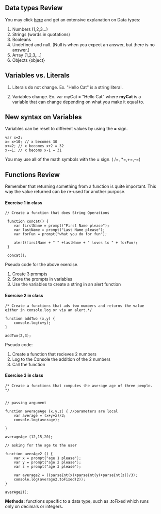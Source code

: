 ## Data types Review

You may click [here](https://developer.mozilla.org/en-US/docs/Web/JavaScript/Data_structures) and get an extensive explanation on Data types: 


1.  Numbers (1,2,3…)
2.  Strings (words in quotations) 
3.  Booleans 
4.  Undefined and null. (Null is when you expect an answer, but there is no answer.)
5.  Array [1,2,3,…]
6.  Objects {object} 

## Variables vs. Literals 

1. Literals do not change. Ex. "Hello Cat" is a string literal.

2. Variables change. Ex. var myCat = "Hello Cat" where **myCat** is a variable that can change depending on what you make it equal to. 

## New syntax on Variables 

Variables can be reset to different values by using the **=** sign. 
	
	var x=2; 
	x= x+10; // x becomes 30 
	x+=2; // x becomes x+2 = 32  
	x-=1; // x becoms x-1 = 31 

You may use all of the math symbols with the **=** sign. ( /=, *=,+=,-=)

## Functions Review 

Remember that returning something from a function is quite important. This way the value returned can be re-used for another purpose.  

#### Exercise 1 in class 

	// Create a function that does String Operations 

	 function concat() {
	 	var firstName = prompt("First Name please");
	 	var lastName = prompt("Last Name please");
	 	var forFun = prompt("what you do for fun");

	 	alert(firstName + " " +lastName + " loves to " + forFun);
	 }

	 concat();

Pseudo code for the above exercise. 

1. Create 3 prompts 
2. Store the prompts in variables 
3. Use the variables to create a string in an alert function


#### Exercise 2 in class 


	/* Create a functions that ads two numbers and returns the value either in console.log or via an alert.*/

	function addTwo (x,y) { 
		console.log(x+y); 
	}

	addTwo(2,3);

Pseudo code: 

1. Create a function that recieves 2 numbers
2. Log to the Console the addition of the 2 numbers
3. Call the function



#### Exercise 3 in class 


	/* Create a functions that computes the average age of three people. */


	// passing argument 

	function averageAge (x,y,z) { //parameters are local
		var average = (x+y+z)/3;	
		console.log(average);

	}

	averageAge (12,15,20);

	// asking for the age to the user 

	function averAge2 () {
		var x = prompt("age 1 please"); 
		var y = prompt("age 2 please"); 
		var z = prompt("age 3 please"); 

		var average2 = ((parseInt(x)+parseInt(y)+parseInt(z))/3);
		console.log(average2.toFixed(2));
	}

	averAge2();

**Methods:** functions specific to a data type, such as .toFixed which runs only on decimals or integers.




